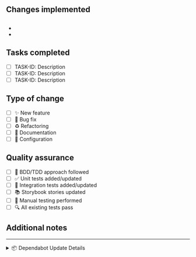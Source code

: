 ## Changes implemented

## <!-- List the main components or features implemented -->

-
-

## Tasks completed

<!-- List the tasks completed from the development plan with checkmarks -->

- [ ] TASK-ID: Description
- [ ] TASK-ID: Description
- [ ] TASK-ID: Description

## Type of change

<!-- Mark the appropriate option(s) with an "x" -->

- [ ] ✨ New feature
- [ ] 🐛 Bug fix
- [ ] ♻️ Refactoring
- [ ] 📝 Documentation
- [ ] 🔧 Configuration

## Quality assurance

<!-- Mark all that apply with an "x" -->

- [ ] 🧪 BDD/TDD approach followed
- [ ] ✅ Unit tests added/updated
- [ ] 🔄 Integration tests added/updated
- [ ] 📚 Storybook stories updated
- [ ] 🧠 Manual testing performed
- [ ] 🔍 All existing tests pass

## Additional notes

<!-- Any other information that would be useful for reviewers -->

---

<!-- For Dependabot PRs -->
<details>
<summary>📦 Dependabot Update Details</summary>

- **Package**: <!-- e.g., react -->
- **From**: <!-- e.g., 18.2.0 -->
- **To**: <!-- e.g., 19.0.0 -->
- **Type**: <!-- patch/minor/major -->
- **Changelog**: <!-- link to changelog -->
- **Breaking Changes**: <!-- yes/no -->

</details>
